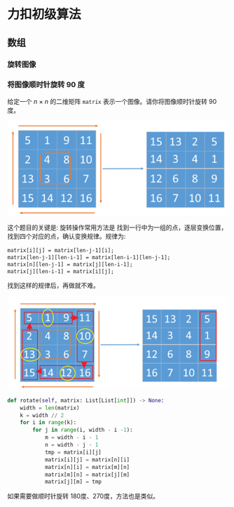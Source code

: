# 力扣初级算法


## 数组

### 旋转图像

### 将图像顺时针旋转 90 度

给定一个 *n* × *n* 的二维矩阵 `matrix` 表示一个图像。请你将图像顺时针旋转 90 度。

![image-20211128215334154](questions/image-20211128215334154.png)

这个题目的关键是: 旋转操作常用方法是 找到一行中为一组的点，逐层变换位置，找到四个对应的点，确认变换规律。规律为:

```
matrix[i][j] = matrix[len-j-1][i];
matrix[len-j-1][len-i-1] = matrix[len-i-1][len-j-1];
matrix[n][len-j-1] = matrix[j][len-i-1];
matrix[j][len-i-1] = matrix[i][j];
```

找到这样的规律后，再做就不难。

![image-20211128215742339](questions/image-20211128215742339.png)

```python
def rotate(self, matrix: List[List[int]]) -> None:
    width = len(matrix)
    k = width // 2
    for i in range(k):
        for j in range(i, width - i -1):
            m = width - i - 1
            n = width - j - 1
            tmp = matrix[i][j]
            matrix[i][j] = matrix[n][i]
            matrix[n][i] = matrix[m][n]
            matrix[m][n] = matrix[j][m]
            matrix[j][m] = tmp
```

如果需要做顺时针旋转 180度、270度，方法也是类似。
